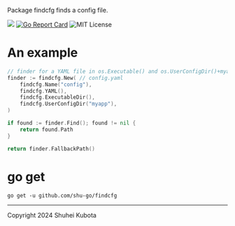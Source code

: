 Package findcfg finds a config file.

[![](https://godoc.org/github.com/shu-go/findcfg?status.svg)](https://godoc.org/github.com/shu-go/findcfg)
[![Go Report Card](https://goreportcard.com/badge/github.com/shu-go/findcfg)](https://goreportcard.com/report/github.com/shu-go/findcfg)
![MIT License](https://img.shields.io/badge/License-MIT-blue)

# An example

```go
// finder for a YAML file in os.Executable() and os.UserConfigDir()+myapp
finder := findcfg.New( // config.yaml
    findcfg.Name("config"),
    findcfg.YAML(),
    findcfg.ExecutableDir(),
    findcfg.UserConfigDir("myapp"),
)

if found := finder.Find(); found != nil {
	return found.Path
}

return finder.FallbackPath()
```

# go get

```
go get -u github.com/shu-go/findcfg
```

----

Copyright 2024 Shuhei Kubota

<!--  vim: set et ft=markdown sts=4 sw=4 ts=4 tw=0 : -->
